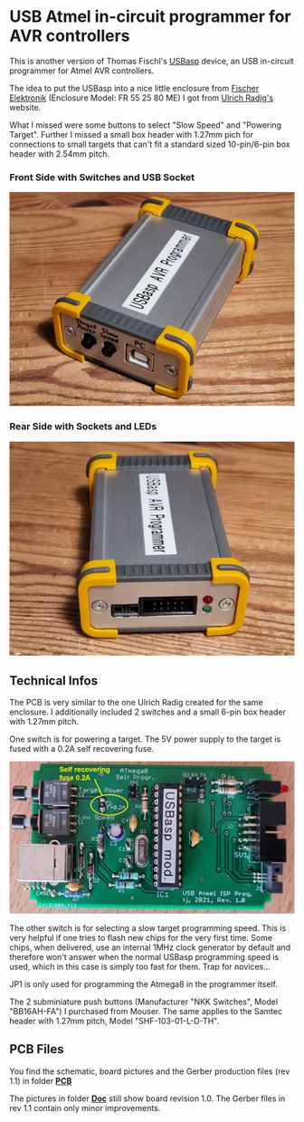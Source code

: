 # USB Atmel in-circuit programmer for AVR controllers #

This is another version of Thomas Fischl's [USBasp](https://www.fischl.de/usbasp/) device, an USB in-circuit programmer for Atmel AVR controllers.

The idea to put the USBasp into a nice little enclosure from [Fischer Elektronik](https://www.fischerelektronik.de/web_fischer/de_DE/Geh%C3%A4use/M1.09/Designgeh%C3%A4use/PR/FR55_25/index.xhtml) (Enclosure Model: FR 55 25 80 ME) I got from [Ulrich Radig's](https://www.ulrichradig.de/home/index.php/avr/usb-avr-prog) website.

What I missed were some buttons to select "Slow Speed" and "Powering Target". Further I missed a small box header with 1.27mm pich for connections to small targets that can't fit a standard sized 10-pin/6-pin box header with 2.54mm pitch.

### Front Side with Switches and USB Socket ###
  
![github](https://github.com/yellobyte/USB-Atmel-In-Circuit-Programmer/raw/main/Doc/USBaspPic1.jpg)
  
### Rear Side with Sockets and LEDs ###
  
![github](https://github.com/yellobyte/USB-Atmel-In-Circuit-Programmer/raw/main/Doc/USBaspPic4.jpg)
  
## Technical Infos ##

The PCB is very similar to the one Ulrich Radig created for the same enclosure. I additionally included 2 switches and a small 6-pin box header with 1.27mm pitch.

One switch is for powering a target. The 5V power supply to the target is fused with a 0.2A self recovering fuse.
  
![github](https://github.com/yellobyte/USB-Atmel-In-Circuit-Programmer/raw/main/Doc/PCB-Top.jpg)
  
The other switch is for selecting a slow target programming speed. This is very helpful if one tries to flash new chips for the very first time. Some chips, when delivered, use an internal 1MHz clock generator by default and therefore won't answer when the normal USBasp programming speed is used, which in this case is simply too fast for them. Trap for novices...

JP1 is only used for programming the Atmega8 in the programmer itself.

The 2 subminiature push buttons (Manufacturer "NKK Switches", Model "BB16AH-FA") I purchased from Mouser. The same applies to the Samtec header with 1.27mm pitch, Model "SHF-103-01-L-D-TH".

## PCB Files ##

You find the schematic, board pictures and the Gerber production files (rev 1.1) in folder [**PCB**](https://github.com/yellobyte/USB-Atmel-In-Circuit-Programmer/blob/main/PCB)

The pictures in folder [**Doc**](https://github.com/yellobyte/USB-Atmel-In-Circuit-Programmer/blob/main/Doc) still show board revision 1.0. The Gerber files in rev 1.1 contain only minor improvements.
   
